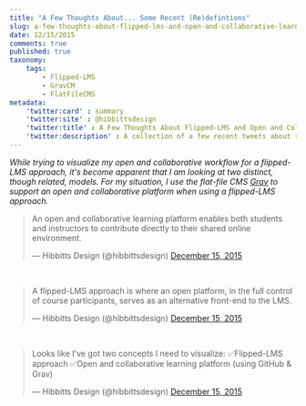 ```yaml
---
title: "A Few Thoughts About... Some Recent (Re)defintions"
slug: a-few-thoughts-about-flipped-lms-and-open-and-collaborative-learning-platforms
date: 12/15/2015
comments: true
published: true
taxonomy:
    tags:
        - Flipped-LMS
        - GravCM
        - FlatFileCMS
metadata:
    'twitter:card' : summary
    'twitter:site' : @hibbittsdesign
    'twitter:title' : A Few Thoughts About Flipped-LMS and Open and Collaborative Learning Platforms
    'twitter:description' : A collection of a few recent tweets about redefining two definitions.
---
```


_While trying to visualize my open and collaborative workflow for a flipped-LMS approach, it's become apparent that I am looking at two distinct, though related, models. For my situation, I use the flat-file CMS [Grav](http://getgrav.org) to support an open and collaborative platform when using a flipped-LMS approach._

<blockquote class="twitter-tweet" lang="en"><p lang="en" dir="ltr">An open and collaborative learning platform enables both students and instructors to contribute directly to their shared online environment.</p>&mdash; Hibbitts Design (@hibbittsdesign) <a href="https://twitter.com/hibbittsdesign/status/676865298125819904">December 15, 2015</a></blockquote>
<script async src="//platform.twitter.com/widgets.js" charset="utf-8"></script>
<br>
<blockquote class="twitter-tweet" lang="en"><p lang="en" dir="ltr">A flipped-LMS approach is where an open platform,&#10;in the full control of course participants,&#10;serves as an alternative front-end to the LMS.</p>&mdash; Hibbitts Design (@hibbittsdesign) <a href="https://twitter.com/hibbittsdesign/status/676862593827385344">December 15, 2015</a></blockquote>
<script async src="//platform.twitter.com/widgets.js" charset="utf-8"></script>
<br>
<blockquote class="twitter-tweet" lang="en"><p lang="en" dir="ltr">Looks like I&#39;ve got two concepts I need to visualize:&#10;✅Flipped-LMS approach&#10;✅Open and collaborative learning platform (using GitHub &amp; Grav)</p>&mdash; Hibbitts Design (@hibbittsdesign) <a href="https://twitter.com/hibbittsdesign/status/676838406123458560">December 15, 2015</a></blockquote>
<script async src="//platform.twitter.com/widgets.js" charset="utf-8"></script>

